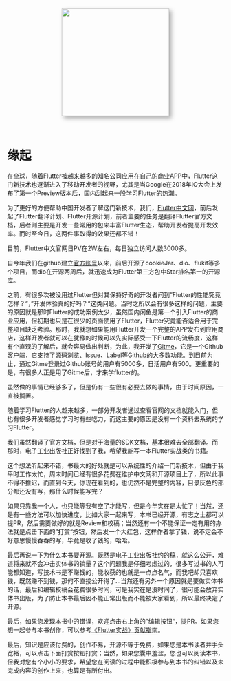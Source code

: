 <div style="text-align:center; padding-bottom:30px"><img style="height:250px;box-shadow: #aaa 5px 5px 10px;" src="https://cdn.jsdelivr.net/gh/flutterchina/flutter-in-action@1.0/docs/imgs/book.jpg"/></div>

# 缘起

在全球，随着Flutter被越来越多的知名公司应用在自己的商业APP中，Flutter这门新技术也逐渐进入了移动开发者的视野，尤其是当Google在2018年IO大会上发布了第一个Preview版本后，国内刮起来一股学习Flutter的热潮。

为了更好的方便帮助中国开发者了解这门新技术，我们，[Flutter中文网](https://flutterchina.club/)，前后发起了Flutter翻译计划、Flutter开源计划，前者主要的任务是翻译Flutter官方文档，后者则主要是开发一些常用的包来丰富Flutter生态，帮助开发者提高开发效率。而时至今日，这两件事取得的效果还都不错！

目前，Flutter中文官网日PV在2W左右，每日独立访问人数3000多。

自今年我们在github建立[官方账号](https://github.com/flutterchina)以来，前后开源了cookieJar、dio、flukit等多个项目，而dio在开源两周后，就迅速成为Flutter第三方包中Star排名第一的开源库。

之前，有很多次被没用过Flutter但对其保持好奇的开发者问到”Flutter的性能究竟怎样？“，”开发体验真的好吗？“这类问题。当时之所以会有很多这样的问题，主要的原因就是那时Flutter的成功案例太少，虽然国内闲鱼是第一个引入Flutter的商业应用，但初期也只是在很少的页面使用了Flutter，Flutter究竟能否适合用于完整项目缺乏考验。那时，我就想如果能用Flutter开发一个完整的APP发布到应用商店，这样开发者就可以在犹豫的时候可以先实际感受一下Flutter的流畅度，这样有个直观的了解后，就会容易做出判断，为此，我开发了[Gitme](https://flutterchina.club/app/gm.html)，它是一个Github客户端，它支持了源码浏览、Issue、Label等Github的大多数功能。到目前为止，通过Gitme登录过Github账号的用户有5000多，日活用户有500。更重要的是，有很多人正是用了Gitme后，才来学flutter的。

虽然做的事情已经够多了，但是仍有一些很有必要去做的事情，由于时间原因，一直被搁置。

随着学习Flutter的人越来越多，一部分开发者通过查看官网的文档就能入门，但也有很多开发者感觉学习时有些吃力，而这主要的原因是没有一个资料去系统的学习Flutter。

我们虽然翻译了官方文档，但是对于海量的SDK文档，基本很难去全部翻译。而那时，电子工业出版社正好找到了我，希望我能写一本Flutter实战类的书籍。

这个想法听起来不错，书最大的好处就是可以系统性的介绍一门新技术，但由于我平时工作太忙，周末时间已经有很多花费在维护中文网和开源项目上了，所以此事不得不推迟，而直到今天，你现在看到的，也仍然不是完整的内容，目录灰色的部分都还没有写，那什么时候能写完？

如果只靠我一个人，也只能等我有空了才能写，但是今年实在是太忙了！当然，还是有一些方法可以加快进度，比如大家一起来写，本书已经开源，有志之士都可以提PR，然后需要做好的就是Review和校稿；当然还有一个不能保证一定有用的办法就是点击下面的”打赏“按钮，然后发一个大红包，这样作者拿了钱，说不定会不好意思慢慢吞吞的写，毕竟是收了钱的，哈哈。

最后再说一下为什么本书要开源。既然是电子工业出版社约的稿，就这么公开，难道将来就不会冲击实体书的销量？这个问题我是仔细考虑过的，很多写过书的人可能都知道，写技术书是不赚钱的，能收获的也就是一点点名气，而我吧却只喜欢钱，既然赚不到钱，那何不直接公开得了…当然还有另外一个原因就是要做实体书的话，最后和编辑校稿会花费很多时间，可是我实在是没时间了，很可能会放弃实体书出版，为了防止本书最后因不能正常出版而不能被大家看到，所以最终决定了开源。

最后，如果您发现本书中的错误，欢迎点击右上角的”编辑按钮“，提PR。如果您想一起参与本书创作，可以参考[《Flutter实战》贡献指南](https://github.com/flutterchina/flutter-in-action#%E8%B4%A1%E7%8C%AE%E9%A1%BB%E7%9F%A5)。

最后，知识是应该付费的，创作不易，开源不等于免费，如果您是本书读者并手头宽裕，可以点击下面打赏按钮打赏；当然，如果您囊中羞涩，您也可以阅读本书，但我对您有个小小的要求，希望您在阅读的过程中能积极参与到本书的纠错以及未完成内容的创作上来，也算是有所付出。








